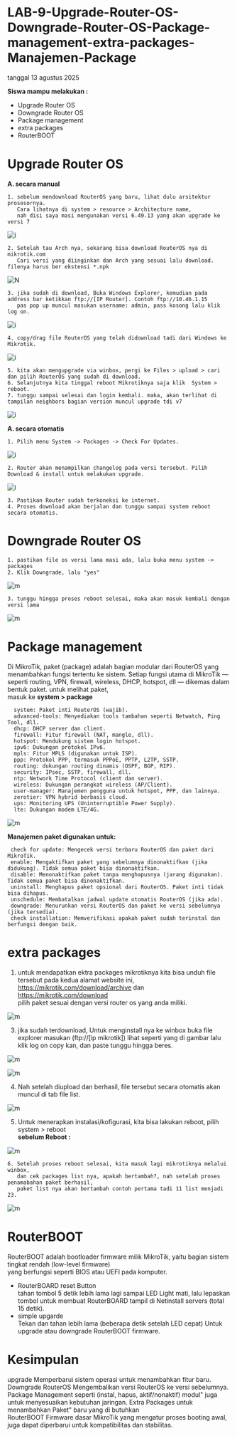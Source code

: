 # LAB-9-Upgrade-Router-OS-Downgrade-Router-OS-Package-management-extra-packages-Manajemen-Package
tanggal 13 agustus 2025


**Siswa mampu melakukan :**
-  Upgrade Router OS  
-  Downgrade Router OS    
-  Package management  
-  extra packages  
-  RouterBOOT
  # Upgrade Router OS  
**A. secara manual**  

    1. sebelum mendownload RouterOS yang baru, lihat dulu arsitektur prosesornya. 
       Cara lihatnya di system > resource > Architecture name,  
       nah disi saya masi mengunakan versi 6.49.13 yang akan upgrade ke versi 7  
    
![i](sem1.PNG)

    2. Setelah tau Arch nya, sekarang bisa download RouterOS nya di mikrotik.com
       Cari versi yang diinginkan dan Arch yang sesuai lalu download. filenya harus ber ekstensi *.npk

![N](sem2.PNG)

    3. jika sudah di download, Buka Windows Explorer, kemudian pada address bar ketikkan ftp://[IP Router]. Contoh ftp://10.46.1.15  
       pas pop up muncul masukan username: admin, pass kosong lalu klik log on.  

![i](sem3.PNG)

    4. copy/drag file RouterOS yang telah didownload tadi dari Windows ke Mikrotik.  

![i](sem4.PNG)

    5. kita akan mengupgrade via winbox, pergi ke Files > upload > cari dan pilih RouterOS yang sudah di download.  
    6. Selanjutnya kita tinggal reboot Mikrotiknya saja klik  System > reboot.
    7. tunggu sampai selesai dan login kembali. maka, akan terlihat di tampilan neighbors bagian version muncul upgrade tdi v7

![i](sem5.PNG)

**A. secara otomatis** 

    1. Pilih menu System -> Packages -> Check For Updates.

![i](hm.PNG)

    2. Router akan menampilkan changelog pada versi tersebut. Pilih Download & install untuk melakukan upgrade.

![i](hm1.PNG)

    3. Pastikan Router sudah terkoneksi ke internet.
    4. Proses download akan berjalan dan tunggu sampai system reboot secara otomatis.
  # Downgrade Router OS  

    1. pastikan file os versi lama masi ada, lalu buka menu system -> packages  
    2. Klik Downgrade, lalu "yes" 

![m](sim8.PNG)

    3. tunggu hingga proses reboot selesai, maka akan masuk kembali dengan versi lama 

![m](versi6.PNG)

   # Package management
   Di MikroTik, paket (package) adalah bagian modular dari RouterOS yang menambahkan fungsi tertentu ke sistem. Setiap fungsi utama di MikroTik — seperti routing, VPN, firewall, wireless, DHCP, hotspot, dll — dikemas dalam bentuk paket. untuk melihat paket,  
masuk ke **system > package**  

      system: Paket inti RouterOS (wajib).    
      advanced-tools: Menyediakan tools tambahan seperti Netwatch, Ping Tool, dll.      
      dhcp: DHCP server dan client.  
      firewall: Fitur firewall (NAT, mangle, dll).    
      hotspot: Mendukung sistem login hotspot.    
      ipv6: Dukungan protokol IPv6.    
      mpls: Fitur MPLS (digunakan untuk ISP).  
      ppp: Protokol PPP, termasuk PPPoE, PPTP, L2TP, SSTP.  
      routing: dukungan routing dinamis (OSPF, BGP, RIP).  
      security: IPsec, SSTP, firewall, dll.  
      ntp: Network Time Protocol (client dan server).  
      wireless: Dukungan perangkat wireless (AP/Client).  
      user-manager: Manajemen pengguna untuk hotspot, PPP, dan lainnya.  
      zerotier: VPN hybrid berbasis cloud.  
      ups: Monitoring UPS (Uninterruptible Power Supply).  
      lte: Dukungan modem LTE/4G.  

![m](a6.PNG)

**Manajemen paket digunakan untuk:**  

     check for update: Mengecek versi terbaru RouterOS dan paket dari MikroTik.    
     enable: Mengaktifkan paket yang sebelumnya dinonaktifkan (jika didukung). Tidak semua paket bisa dinonaktifkan.     
     disable: Menonaktifkan paket tanpa menghapusnya (jarang digunakan). Tidak semua paket bisa dinonaktifkan.  
     uninstall: Menghapus paket opsional dari RouterOS. Paket inti tidak bisa dihapus.  
     unschedule: Membatalkan jadwal update otomatis RouterOS (jika ada).  
     downgrade: Menurunkan versi RouterOS dan paket ke versi sebelumnya (jika tersedia).  
     check installation: Memverifikasi apakah paket sudah terinstal dan berfungsi dengan baik.  

   # extra packages 

   1. untuk mendapatkan ektra packages mikrotiknya kita bisa unduh file tersebut pada kedua alamat website ini,  
      https://mikrotik.com/download/archive dan https://mikrotik.com/download   
      pilih paket sesuai dengan versi router os yang anda miliki.

![m](a1.PNG)

   3. jika sudah terdownload, Untuk menginstall nya ke winbox buka file explorer masukan (ftp://[ip mikrotik]) lihat seperti yang di gambar lalu klik log on
      copy kan, dan paste tunggu hingga beres.

![m](A2.PNG)

![m](A3.PNG)

   4. Nah setelah diupload dan berhasil, file tersebut secara otomatis akan muncul di tab file list.

![m](a4.PNG)
     
   5. Untuk menerapkan instalasi/kofigurasi, kita bisa lakukan reboot, pilih system > reboot  
**sebelum Reboot :**

![m](a01.PNG)

    6. Setelah proses reboot selesai, kita masuk lagi mikrotiknya melalui winbox,  
       dan cek packages list nya, apakah bertambah?, nah setelah proses penamabahan paket berhasil,  
       paket list nya akan bertambah contoh pertama tadi 11 list menjadi 23.

![m](02.PNG)
      
   # RouterBOOT  
RouterBOOT adalah bootloader firmware milik MikroTik, yaitu bagian sistem tingkat rendah (low-level firmware)  
yang berfungsi seperti BIOS atau UEFI pada komputer.
  - RouterBOARD reset Button  
    tahan tombol 5 detik lebih lama lagi sampai LED Light mati, lalu lepaskan tombol untuk membuat RouterBOARD tampil di Netinstall servers (total 15 detik).  
  - simple upgarde  
    Tekan dan tahan lebih lama (beberapa detik setelah LED cepat) Untuk upgrade atau downgrade RouterBOOT firmware.  
  
   # Kesimpulan 
upgrade Memperbarui sistem operasi untuk menambahkan fitur baru.
Downgrade RouterOS Mengembalikan versi RouterOS ke versi sebelumnya.
Package Management seperti (instal, hapus, aktif/nonaktif) modul" juga untuk menyesuaikan kebutuhan jaringan.
Extra Packages untuk menambahkan Paket" baru yang di butuhkan  
RouterBOOT Firmware dasar MikroTik yang mengatur proses booting awal, juga dapat diperbarui untuk kompatibilitas dan stabilitas.

